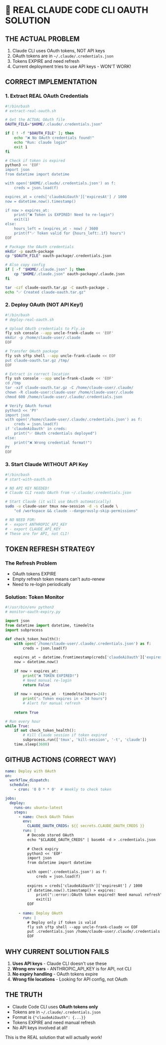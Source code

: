 # 🔴 REAL CLAUDE CODE CLI OAUTH SOLUTION

## THE ACTUAL PROBLEM
1. Claude CLI uses OAuth tokens, NOT API keys
2. OAuth tokens are in `~/.claude/.credentials.json`
3. Tokens EXPIRE and need refresh
4. Current deployment tries to use API keys - WON'T WORK!

## CORRECT IMPLEMENTATION

### 1. Extract REAL OAuth Credentials
```bash
#!/bin/bash
# extract-real-oauth.sh

# Get the ACTUAL OAuth file
OAUTH_FILE="$HOME/.claude/.credentials.json"

if [ ! -f "$OAUTH_FILE" ]; then
    echo "❌ No OAuth credentials found!"
    echo "Run: claude login"
    exit 1
fi

# Check if token is expired
python3 << 'EOF'
import json
from datetime import datetime

with open('$HOME/.claude/.credentials.json') as f:
    creds = json.load(f)

expires_at = creds['claudeAiOauth']['expiresAt'] / 1000
now = datetime.now().timestamp()

if now > expires_at:
    print("❌ Token is EXPIRED! Need to re-login")
    exit(1)
else:
    hours_left = (expires_at - now) / 3600
    print(f"✅ Token valid for {hours_left:.1f} hours")
EOF

# Package the OAuth credentials
mkdir -p oauth-package
cp "$OAUTH_FILE" oauth-package/.credentials.json

# Also copy config
if [ -f "$HOME/.claude.json" ]; then
    cp "$HOME/.claude.json" oauth-package/.claude.json
fi

tar -czf claude-oauth.tar.gz -C oauth-package .
echo "✅ Created claude-oauth.tar.gz"
```

### 2. Deploy OAuth (NOT API Key!)
```bash
#!/bin/bash
# deploy-real-oauth.sh

# Upload OAuth credentials to Fly.io
fly ssh console --app uncle-frank-claude << 'EOF'
mkdir -p /home/claude-user/.claude
EOF

# Transfer OAuth package
fly ssh sftp shell --app uncle-frank-claude << EOF
put claude-oauth.tar.gz /tmp/
EOF

# Extract in correct location
fly ssh console --app uncle-frank-claude << 'EOF'
cd /tmp
tar -xzf claude-oauth.tar.gz -C /home/claude-user/.claude/
chown -R claude-user:claude-user /home/claude-user/.claude
chmod 600 /home/claude-user/.claude/.credentials.json

# Verify OAuth format
python3 << 'PY'
import json
with open('/home/claude-user/.claude/.credentials.json') as f:
    creds = json.load(f)
if 'claudeAiOauth' in creds:
    print("✅ OAuth credentials deployed")
else:
    print("❌ Wrong credential format!")
PY
EOF
```

### 3. Start Claude WITHOUT API Key
```bash
#!/bin/bash
# start-with-oauth.sh

# NO API KEY NEEDED!
# Claude CLI reads OAuth from ~/.claude/.credentials.json

# Start Claude (it will use OAuth automatically)
sudo -u claude-user tmux new-session -d -s claude \
    "cd /workspace && claude --dangerously-skip-permissions"

# NO NEED FOR:
# - export ANTHROPIC_API_KEY
# - export CLAUDE_API_KEY
# These are for API, not CLI!
```

## TOKEN REFRESH STRATEGY

### The Refresh Problem
- OAuth tokens EXPIRE
- Empty refresh token means can't auto-renew
- Need to re-login periodically

### Solution: Token Monitor
```python
#!/usr/bin/env python3
# monitor-oauth-expiry.py

import json
from datetime import datetime, timedelta
import subprocess

def check_token_health():
    with open('/home/claude-user/.claude/.credentials.json') as f:
        creds = json.load(f)
    
    expires_at = datetime.fromtimestamp(creds['claudeAiOauth']['expiresAt'] / 1000)
    now = datetime.now()
    
    if now > expires_at:
        print("❌ TOKEN EXPIRED!")
        # Need manual re-login
        return False
    
    if now > expires_at - timedelta(hours=24):
        print("⚠️ Token expires in < 24 hours")
        # Alert for manual refresh
        
    return True

# Run every hour
while True:
    if not check_token_health():
        # Kill Claude session if token expired
        subprocess.run(['tmux', 'kill-session', '-t', 'claude'])
    time.sleep(3600)
```

## GITHUB ACTIONS (CORRECT WAY)

```yaml
name: Deploy with OAuth
on:
  workflow_dispatch:
  schedule:
    - cron: '0 0 * * 0'  # Weekly to check token

jobs:
  deploy:
    runs-on: ubuntu-latest
    steps:
      - name: Check OAuth Token
        env:
          CLAUDE_OAUTH_CREDS: ${{ secrets.CLAUDE_OAUTH_CREDS }}
        run: |
          # Decode stored OAuth
          echo "$CLAUDE_OAUTH_CREDS" | base64 -d > .credentials.json
          
          # Check expiry
          python3 << 'EOF'
          import json
          from datetime import datetime
          
          with open('.credentials.json') as f:
              creds = json.load(f)
          
          expires = creds['claudeAiOauth']['expiresAt'] / 1000
          if datetime.now().timestamp() > expires:
              print("::error::OAuth token expired! Need manual refresh")
              exit(1)
          EOF
          
      - name: Deploy OAuth
        run: |
          # Deploy only if token is valid
          fly ssh sftp shell --app uncle-frank-claude << EOF
          put .credentials.json /home/claude-user/.claude/.credentials.json
          EOF
```

## WHY CURRENT SOLUTION FAILS

1. **Uses API keys** - Claude CLI doesn't use these
2. **Wrong env vars** - ANTHROPIC_API_KEY is for API, not CLI
3. **No expiry handling** - OAuth tokens expire
4. **Wrong file locations** - Looking for API config, not OAuth

## THE TRUTH

- Claude Code CLI uses **OAuth tokens only**
- Tokens are in `~/.claude/.credentials.json`
- Format is `{"claudeAiOauth": {...}}`
- Tokens EXPIRE and need manual refresh
- No API keys involved at all!

This is the REAL solution that will actually work!